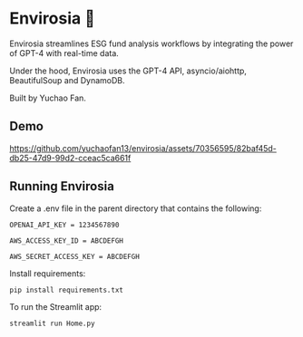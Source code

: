 # Envirosia 🌲

Envirosia streamlines ESG fund analysis workflows by integrating the power of GPT-4 with real-time data.

Under the hood, Envirosia uses the GPT-4 API, asyncio/aiohttp, BeautifulSoup and DynamoDB.

Built by Yuchao Fan.

## Demo
https://github.com/yuchaofan13/envirosia/assets/70356595/82baf45d-db25-47d9-99d2-cceac5ca661f

## Running Envirosia

Create a .env file in the parent directory that contains the following:
```
OPENAI_API_KEY = 1234567890

AWS_ACCESS_KEY_ID = ABCDEFGH

AWS_SECRET_ACCESS_KEY = ABCDEFGH
 ```

Install requirements:
```
pip install requirements.txt
```
To run the Streamlit app:
```
streamlit run Home.py
```
